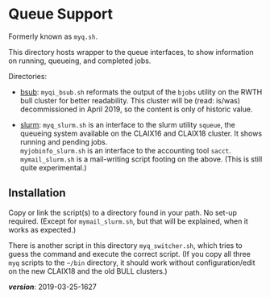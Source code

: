 # Queue Support

Formerly known as `myq.sh`.

This directory hosts wrapper to the queue interfaces,
to show information on running, queueing, and completed jobs.

Directories:

- [bsub](./bsub): `myqi_bsub.sh` reformats the output of the `bjobs`
  utility on the RWTH bull cluster for better readability.
  This cluster will be (read: is/was) decommissioned in April 2019,
  so the content is only of historic value.

- [slurm](./slurm): `myq_slurm.sh` is an interface to the slurm utility `squeue`,
  the queueing system available on the CLAIX16 and CLAIX18 cluster.
  It shows running and pending jobs.  
  `myjobinfo_slurm.sh` is an interface to the accounting tool `sacct`.  
  `mymail_slurm.sh` is a mail-writing script footing on the above.
  (This is still quite experimental.)

## Installation

Copy or link the script(s) to a directory found in your path.
No set-up required. 
(Except for `mymail_slurm.sh`, but that will be explained, when it works as expected.)

There is another script in this directory `myq_switcher.sh`, which tries to guess the
command and execute the correct script.
(If you copy all three `myq` scripts to the `~/bin` directory, 
it should work without configuration/edit on the new CLAIX18 and the old BULL clusters.)

___version___: 2019-03-25-1627
